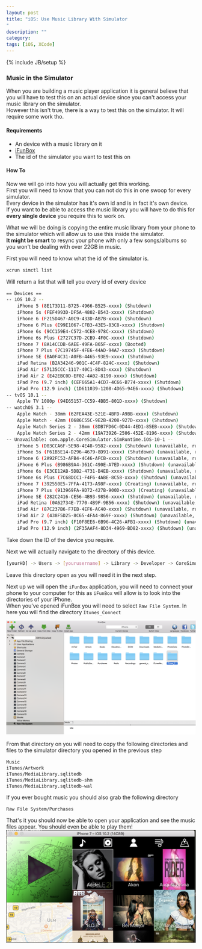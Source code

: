 ```yaml
---
layout: post
title: "iOS: Use Music Library With Simulator
"
description: ""
category: 
tags: [iOS, XCode]
---
```

{% include JB/setup %}

### Music in the Simulator
When you are building a music player application it is general believe that you will have to test this on an actual device since you can't access your music library on the simulator.  
However this isn't true, there is a way to test this on the simulator. It will require some work tho.

#### Requirements
 - An device with a music library on it
 - [iFunBox](http://www.i-funbox.com)
 - The id of the simulator you want to test this on

#### How To  
Now we will go into how you will actually get this working.  
First you will need to know that you can not do this in one swoop for every simulator.  
Every device in the simulator has it's own id and is in fact it's own device.  
If you want to be able to access the music library you will have to do this for **every single device** you require this to work on.

What we will be doing is copying the entire music library from your phone to the simulator which will allow us to use this inside the simulator.  
**It might be smart** to resync your phone with only a few songs/albums so you won't be dealing with over 22GB in music.

First you will need to know what the id of the simulator is.
```bash
xcrun simctl list
```

Will return a list that will tell you every id of every device
```bash  
== Devices ==
-- iOS 10.2 --
    iPhone 5 (8E173D11-B725-4966-B525-xxxx) (Shutdown)
    iPhone 5s (FEF4993D-DF5A-4802-B543-xxxx) (Shutdown)
    iPhone 6 (F215D467-A0C9-433D-AB7B-xxxx) (Shutdown)
    iPhone 6 Plus (E99E1067-CFB3-43E5-83C8-xxxx) (Shutdown)
    iPhone 6s (9CC159E4-C572-4CE8-978C-xxxx) (Shutdown)
    iPhone 6s Plus (2727C37D-2CB9-4F0C-xxxx) (Shutdown)
    iPhone 7 (8A14CCDB-6AEE-49FA-B65F-xxxx) (Booted)
    iPhone 7 Plus (7C19745F-4FE6-44AD-94A7-xxxx) (Shutdown)
    iPhone SE (BA0F4C31-A0FB-4465-93E9-xxxx) (Shutdown)
    iPad Retina (B2A34246-901C-4C4F-824C-xxxx) (Shutdown)
    iPad Air (57135CCC-1117-40C1-8D43-xxxx) (Shutdown)
    iPad Air 2 (E42EBC0D-EF02-4A02-8190-xxxx) (Shutdown)
    iPad Pro (9.7 inch) (CEF665A1-4CD7-4C66-B774-xxxx) (Shutdown)
    iPad Pro (12.9 inch) (1D611039-1208-4D65-94E6-xxxx) (Shutdown)
-- tvOS 10.1 --
    Apple TV 1080p (94E65157-CC59-4BB5-801D-xxxx) (Shutdown)
-- watchOS 3.1 --
    Apple Watch - 38mm (62FEA43E-521E-4BFD-A9BB-xxxx) (Shutdown)
    Apple Watch - 42mm (0686C55C-9E2B-4208-927D-xxxx) (Shutdown)
    Apple Watch Series 2 - 38mm (8DB7FD6C-0D44-4ED1-85EB-xxxx) (Shutdown)
    Apple Watch Series 2 - 42mm (19A73926-2506-452E-8196-xxxx) (Shutdown)
-- Unavailable: com.apple.CoreSimulator.SimRuntime.iOS-10-1 --
    iPhone 5 (D03CCA6F-5E98-4E48-9582-xxxx) (Shutdown) (unavailable, runtime profile not found)
    iPhone 5s (F61B5E14-D296-4679-8D91-xxxx) (Shutdown) (unavailable, runtime profile not found)
    iPhone 6 (2A92FC53-AFB4-4C46-AFCB-xxxx) (Shutdown) (unavailable, runtime profile not found)
    iPhone 6 Plus (B986B9A4-361C-490E-A7ED-xxxx) (Shutdown) (unavailable, runtime profile not found)
    iPhone 6s (E3CE12AB-5DB2-4731-B4EB-xxxx) (Shutdown) (unavailable, runtime profile not found)
    iPhone 6s Plus (7C68DCC1-F4F6-4ABE-8C58-xxxx) (Shutdown) (unavailable, runtime profile not found)
    iPhone 7 (392550E5-7FFA-4173-A98F-xxxx) (Creating) (unavailable, runtime profile not found)
    iPhone 7 Plus (913969FA-9D72-427B-900D-xxxx) (Creating) (unavailable, runtime profile not found)
    iPhone SE (282C2416-CE56-4B93-9856-xxxx) (Shutdown) (unavailable, runtime profile not found)
    iPad Retina (0A62734E-7770-4B9F-9B56-xxxx) (Shutdown) (unavailable, runtime profile not found)
    iPad Air (87C237B6-F7EB-4EF6-AC40-xxxx) (Shutdown) (unavailable, runtime profile not found)
    iPad Air 2 (438F5D25-8C65-4FA4-869F-xxxx) (Shutdown) (unavailable, runtime profile not found)
    iPad Pro (9.7 inch) (F10F8EE6-6B96-4C26-AFB1-xxxx) (Shutdown) (unavailable, runtime profile not found)
    iPad Pro (12.9 inch) (2F35AAF4-8D34-4969-BD82-xxxx) (Shutdown) (unavailable, runtime profile not found)
```

Take down the ID of the device you require.

Next we will actually navigate to the directory of this device.

```bash  
[yourHD] -> Users -> [yourusername] -> Library -> Developer -> CoreSimulator -> Devices -> [the ID you obtained in the previous step] -> data -> Media -> Itunes_Control -> Itunes
```

Leave this directory open as you will need it in the next step.

Next up we will open the `iFunBox` application, you will need to connect your phone to your computer for this as `iFunBox` will allow is to look into the directories of your iPhone.  
When you've opened iFunBox you will need to select `Raw File System`. 
In here you will find the directory `Itunes_Connect`

<img src="/assets/img/ifunbox.png" width="600px" />

From that directory on you will need to copy the following directories and files to the simulator directory you opened in the previous step
```
Music
iTunes/Artwork
iTunes/MediaLibrary.sqlitedb
iTunes/MediaLibrary.sqlitedb-shm
iTunes/MediaLibrary.sqlitedb-wal
```

If you ever bought music you should also grab the following directory
```
Raw File System/Purchases
```

That's it you should now be able to open your application and see the music files appear. You should even be able to play them!  
<img src="/assets/img/result.png" width="600px" />
